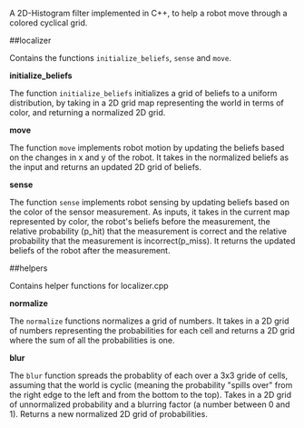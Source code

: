 A 2D-Histogram filter implemented in C++, to help a robot move through a colored cyclical grid. 

##localizer

Contains the functions `initialize_beliefs`, `sense` and `move`. 

**initialize_beliefs**

The function `initialize_beliefs` initializes a grid of beliefs to a uniform distribution, by taking in a 2D grid map representing the world in terms of color, and returning a normalized 2D grid. 

**move**

The function `move` implements robot motion by updating the beliefs based on the changes in x and y of the robot. It takes in the normalized beliefs as the input and returns an updated 2D grid of beliefs. 

**sense**

The function `sense` implements robot sensing by updating beliefs based on the color of the sensor measurement. As inputs, it takes in the current map represented by color, the robot's beliefs before the measurement, the relative probability (p_hit) that the measurement is correct and the relative probability that the measurement is incorrect(p_miss). It returns the updated beliefs of the robot after the measurement.

##helpers

Contains helper functions for localizer.cpp

**normalize**
 
The `normalize` functions normalizes a grid of numbers. It takes in a 2D grid of numbers representing the probabilities for each cell and returns a 2D grid where the sum of all the probabilities is one. 

 **blur**
 
The `blur` function spreads the probablity of each over a 3x3 gride of cells, assuming that the world is cyclic (meaning the probability "spills over" from the right edge to the left and from the bottom to the top). Takes in a 2D grid of unnormalized probability and a blurring factor (a number between 0 and 1). Returns a new normalized 2D grid of probabilities.
